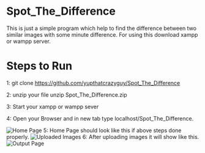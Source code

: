 # Spot_The_Difference
This is just a simple program which help to find the difference between two similar images with some minute difference.
For using this download xampp or wampp server.
# Steps to Run

1: git clone https://github.com/yupthatcrazyguy/Spot_The_Difference

2: unzip your file unzip Spot_The_Difference.zip

3: Start your xampp or wampp sever

4: Open your Browser and in new tab type localhost/Spot_The_Difference.

![Home Page](https://github.com/yupthatcrazyguy/Spot_The_Difference/blob/master/Screenshots/1.png)
5: Home Page should look like this if above steps done properly.
![Uploaded Images](https://github.com/yupthatcrazyguy/Spot_The_Difference/blob/master/Screenshots/2.png)
6: After uploading images it will show like this.
![Output Page](https://github.com/yupthatcrazyguy/Spot_The_Difference/blob/master/Screenshots/3.png)
